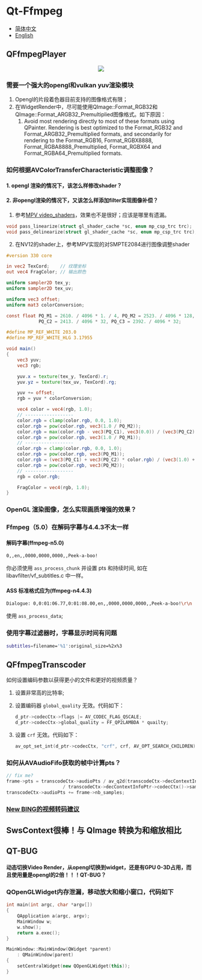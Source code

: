 # Qt-Ffmpeg

- [简体中文](README.md)
- [English](README.en.md)

## QFfmpegPlayer

<div align=center><img src="doc/player.jpeg"></div>

### 需要一个强大的opengl和vulkan yuv渲染模块

1. Opengl的片段着色器目前支持的图像格式有限；
2. 在WidgetRender中，尽可能使用QImage::Format_RGB32和QImage::Format_ARGB32_Premultiplied图像格式。如下原因：
   1. Avoid most rendering directly to most of these formats using QPainter. Rendering is best optimized to the Format_RGB32  and Format_ARGB32_Premultiplied formats, and secondarily for rendering to the Format_RGB16, Format_RGBX8888,  Format_RGBA8888_Premultiplied, Format_RGBX64 and Format_RGBA64_Premultiplied formats.

### 如何根据AVColorTransferCharacteristic调整图像？

#### 1. opengl 渲染的情况下，该怎么样修改shader？

#### 2. 非opengl渲染的情况下，又该怎么样添加filter实现图像补偿？

1. 参考[MPV video_shaders](https://github.com/mpv-player/mpv/blob/master/video/out/gpu/video_shaders.c#L341)，效果也不是很好；应该是哪里有遗漏。

```cpp
void pass_linearize(struct gl_shader_cache *sc, enum mp_csp_trc trc);
void pass_delinearize(struct gl_shader_cache *sc, enum mp_csp_trc trc);
```

2. 在NV12的shader上，参考MPV实现的对SMPTE2084进行图像调整shader

```glsl
#version 330 core

in vec2 TexCord;    // 纹理坐标
out vec4 FragColor; // 输出颜色

uniform sampler2D tex_y;
uniform sampler2D tex_uv;

uniform vec3 offset;
uniform mat3 colorConversion;

const float PQ_M1 = 2610. / 4096 * 1. / 4, PQ_M2 = 2523. / 4096 * 128, PQ_C1 = 3424. / 4096,
            PQ_C2 = 2413. / 4096 * 32, PQ_C3 = 2392. / 4096 * 32;

#define MP_REF_WHITE 203.0
#define MP_REF_WHITE_HLG 3.17955

void main()
{
    vec3 yuv;
    vec3 rgb;

    yuv.x = texture(tex_y, TexCord).r;
    yuv.yz = texture(tex_uv, TexCord).rg;

    yuv += offset;
    rgb = yuv * colorConversion;

    vec4 color = vec4(rgb, 1.0);
    // ------------------
    color.rgb = clamp(color.rgb, 0.0, 1.0);
    color.rgb = pow(color.rgb, vec3(1.0 / PQ_M2));
    color.rgb = max(color.rgb - vec3(PQ_C1), vec3(0.0)) / (vec3(PQ_C2) - vec3(PQ_C3) * color.rgb);
    color.rgb = pow(color.rgb, vec3(1.0 / PQ_M1));
    // ------------------
    color.rgb = clamp(color.rgb, 0.0, 1.0);
    color.rgb = pow(color.rgb, vec3(PQ_M1));
    color.rgb = (vec3(PQ_C1) + vec3(PQ_C2) * color.rgb) / (vec3(1.0) + vec3(PQ_C3) * color.rgb);
    color.rgb = pow(color.rgb, vec3(PQ_M2));
    // ------------------
    rgb = color.rgb;

    FragColor = vec4(rgb, 1.0);
}
```

### OpenGL 渲染图像，怎么实现画质增强的效果？

### Ffmpeg（5.0）在解码字幕与4.4.3不太一样

#### 解码字幕(ffmpeg-n5.0)

```bash
0,,en,,0000,0000,0000,,Peek-a-boo!
```

你必须使用 ``ass_process_chunk`` 并设置 pts 和持续时间, 如在 libavfilter/vf_subtitles.c 中一样。

#### ASS 标准格式应为(ffmpeg-n4.4.3)

```bash
Dialogue: 0,0:01:06.77,0:01:08.00,en,,0000,0000,0000,,Peek-a-boo!\r\n
```

使用 ``ass_process_data``;

### 使用字幕过滤器时，字幕显示时间有问题

```bash
subtitles=filename='%1':original_size=%2x%3
```

## QFfmpegTranscoder

如何设置编码参数以获得更小的文件和更好的视频质量？

1. 设置非常高的比特率;
2. 设置编码器 ``global_quality`` 无效。代码如下：

   ```C++
   d_ptr->codecCtx->flags |= AV_CODEC_FLAG_QSCALE;
   d_ptr->codecCtx->global_quality = FF_QP2LAMBDA * quailty;
   ```

3. 设置 ``crf`` 无效。代码如下：

   ```C++
   av_opt_set_int(d_ptr->codecCtx, "crf", crf, AV_OPT_SEARCH_CHILDREN);
   ```

### 如何从AVAudioFifo获取的帧中计算pts？

```C++
// fix me?
frame->pts = transcodeCtx->audioPts / av_q2d(transcodeCtx->decContextInfoPtr->timebase())
                     / transcodeCtx->decContextInfoPtr->codecCtx()->sampleRate();
transcodeCtx->audioPts += frame->nb_samples;
```

### [New BING的视频转码建议](./doc/bing_transcode.md)

## SwsContext很棒！与 QImage 转换为和缩放相比

## QT-BUG

#### 动态切换Video Render，从opengl切换到widget，还是有GPU 0-3D占用，而且使用量是opengl的2倍！！！QT-BUG？

### QOpenGLWidget内存泄漏，移动放大和缩小窗口，代码如下

```C++
int main(int argc, char *argv[])
{
    QApplication a(argc, argv);
    MainWindow w;
    w.show();
    return a.exec();
}

MainWindow::MainWindow(QWidget *parent)
    : QMainWindow(parent)
{
    setCentralWidget(new QOpenGLWidget(this));
}

```
